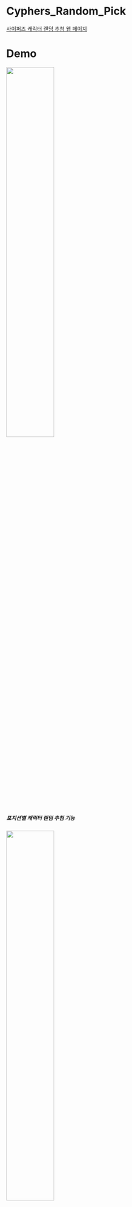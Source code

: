# Cyphers_Random_Pick
<a href="https://jaesol0105.github.io/cyphers_random_pick/">사이퍼즈 캐릭터 랜덤 추첨 웹 페이지</a>

# Demo
<img width="50%" src="https://user-images.githubusercontent.com/70834187/127539821-f0908cae-542a-4cb7-b962-7c32f1fcdb26.PNG">
<h5>포지션별 캐릭터 랜덤 추첨 기능<h5/>

<img width="50%" src="https://user-images.githubusercontent.com/70834187/127539826-52c62d41-a179-4602-a493-2d3ee937d88b.PNG">
<h5>타 포지션의 캐릭터를 추가 하는 기능<p><h5/><h6>(ex '탱커' 포지션 캐릭터를 '근거리딜러' 포지션으로 사용하고싶은 경우)<h6/>

<img width="50%" src="https://user-images.githubusercontent.com/70834187/127539829-5cde5954-953b-4593-81e1-2c048e4226c2.PNG">
<h5>캐릭터 이미지를 클릭하여 랜덤에서 제외하는 기능<h5/>
